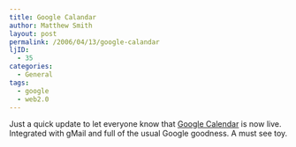 ```yaml
---
title: Google Calandar
author: Matthew Smith
layout: post
permalink: /2006/04/13/google-calandar
ljID:
  - 35
categories:
  - General
tags:
  - google
  - web2.0
---
```

Just a quick update to let everyone know that <a href="http://calendar.google.com" target="_blank" title="Google Calendar">Google Calendar</a> is now live. Integrated with gMail and full of the usual Google goodness. A must see toy.